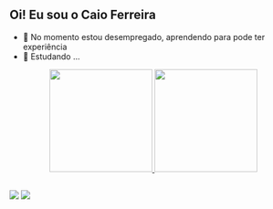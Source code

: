 ## Oi! Eu sou o Caio Ferreira


- 👀 No momento estou desempregado, aprendendo para pode ter experiência 
- 🌱 Estudando ...

<div align="center">
  <a href="https://github.com/CaioFerr3012">
  <img height="180em" src="https://github-readme-stats.vercel.app/api?username=CaioFerr3012&show_icons=false&theme=merko&include_all_commits=true&count_private=true"/>
  <img height="180em" src="https://github-readme-stats.vercel.app/api/top-langs/?username=CaioFerr3012&layout=compact&langs_count=7&theme=merko"/>
</div>

##

<div>
 <a href="https://www.instagram.com/caioferr3012/" target="_blank"><img src="https://img.shields.io/badge/Instagram-E4405F?style=for-the-badge&logo=instagram&logoColor=white" target="_blank"></a>
 <a href="https://twitter.com/CaioFerr3012" target="_blank"><img src="https://img.shields.io/badge/Twitter-1DA1F2?style=for-the-badge&logo=twitter&logoColor=white" target="_blank"></a>
 
</div>
